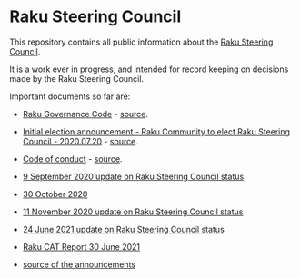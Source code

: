 # Raku Steering Council

This repository contains all public information about the [Raku Steering Council](https://raku.github.io/Raku-Steering-Council/).

It is a work ever in progress, and intended for record keeping on decisions
made by the Raku Steering Council.

Important documents so far are:

- [Raku Governance Code](papers/Raku_Steering_Council_Code) - [source](https://github.com/Raku/RSC/blob/main/papers/Raku_Steering_Council_Code.md).
- [Initial election announcement - Raku Community to elect Raku Steering Council - 2020.07.20](announcements/20200720.md) - [source](https://github.com/Raku/RSC/blob/main/announcements/20200720.md).
- [Code of conduct](papers/CoC) - [source](https://github.com/Raku/Raku-Steering-Council/blob/main/papers/code_of_conduct.md).
- [9 September 2020 update on Raku Steering Council status](announcements/20200907.md)
- [30 October 2020](announcements/20201030.md)
- [11 November 2020 update on Raku Steering Council status](announcements/20201111.md)
- [24 June 2021 update on Raku Steering Council status](announcements/20210624.md)
- [Raku CAT Report 30 June 2021](announcements/20210630.md)

- [source of the announcements](https://github.com/Raku/Raku-Steering-Council/tree/main/announcements)
